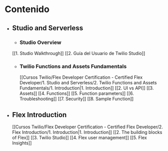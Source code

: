 # Contenido
- ## Studio and Serverless
	- ### Studio Overview
	[[1. Studio Walkthrough]]
		[[2. Guía del Usuario de Twilio Studio]]
	- ### Twilio Functions and Assets Fundamentals
		[[Cursos Twilio/Flex Developer Certification - Certified Flex Developer/1. Studio and Serverless/2. Twilio Functions and Assets Fundamentals/1. Introduction|1. Introduction]]
		[[2. UI vs API]]
		[[3. Assets]]
		[[4. Functions]]
		[[5. Function parameters]]
		[[6. Troubleshooting]]
		[[7. Security]]
		[[8. Sample Function]]
- ## Flex Introduction
	[[Cursos Twilio/Flex Developer Certification - Certified Flex Developer/2. Flex Introduction/1. Introduction|1. Introduction]]
	[[2. The building blocks of Flex]]
	[[3. Twilio Studio]]
	[[4. Flex user management]]
	[[5. Flex Insights]]
		